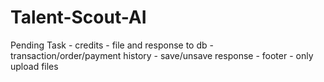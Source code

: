 # Talent-Scout-AI


Pending Task
	- credits
	- file and response to db
	- transaction/order/payment history
	- save/unsave response
	- footer
	- only upload files
